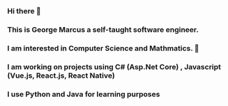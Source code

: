 ### Hi there 👋
### This is George Marcus a self-taught software engineer.
### I am interested in Computer Science and Mathmatics. 🌱 
### I am working on projects using C# (Asp.Net Core) , Javascript (Vue.js, React.js, React Native)
### I use Python and Java for learning purposes
<!--
**george-marcus/george-marcus** is a ✨ _special_ ✨ repository because its `README.md` (this file) appears on your GitHub profile.

